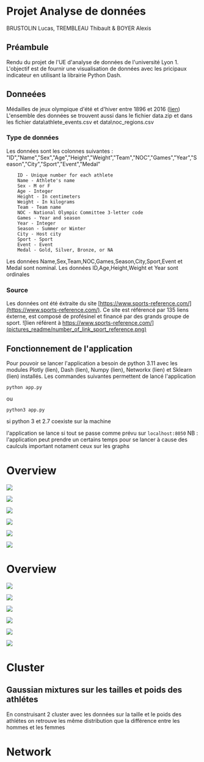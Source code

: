 # Projet Analyse de données
BRUSTOLIN Lucas, TREMBLEAU Thibault & BOYER Alexis

## Préambule
Rendu du projet de l'UE d'analyse de données de l'université Lyon 1. L'objectif est de fournir une visualisation de données avec les pricipaux indicateur en utilisant la librairie Python Dash.

## Donneées
Médailles de jeux olympique d'été et d'hiver entre 1896 et 2016 ([lien](https://www.kaggle.com/datasets/heesoo37/120-years-of-olympic-history-athletes-and-results/data))
L'ensemble des données se trouvent aussi dans le fichier data.zip et dans les fichier data\athlete_events.csv et data\noc_regions.csv

### Type de données
Les données sont les colonnes suivantes : "ID","Name","Sex","Age","Height","Weight","Team","NOC","Games","Year","Season","City","Sport","Event","Medal"
```
    ID - Unique number for each athlete
    Name - Athlete's name
    Sex - M or F
    Age - Integer
    Height - In centimeters
    Weight - In kilograms
    Team - Team name
    NOC - National Olympic Committee 3-letter code
    Games - Year and season
    Year - Integer
    Season - Summer or Winter
    City - Host city
    Sport - Sport
    Event - Event
    Medal - Gold, Silver, Bronze, or NA
```

Les données Name,Sex,Team,NOC,Games,Season,City,Sport,Event et Medal sont nominal.
Les données ID,Age,Height,Weight et Year sont ordinales

### Source
Les données ont été éxtraite du site [https://www.sports-reference.com/](https://www.sports-reference.com/).
Ce site est référencé par 135 liens éxterne, est composé de profésinel et financé par des grands groupe de sport.
![lien référent à https://www.sports-reference.com/](pictures_readme/number_of_link_sport_reference.png)

## Fonctionnement de l'application

Pour pouvoir se lancer l'application a besoin de python 3.11 avec les modules Plotly (lien), Dash (lien), Numpy (lien), Networkx (lien) et Sklearn (lien) installés.
Les commandes suivantes permettent de lancé l'application
```
python app.py
```
ou
```
python3 app.py
```
si python 3 et 2.7 coexiste sur la machine

l'application se lance si tout se passe comme prévu sur `localhost:8050`
NB : l'application peut prendre un certains temps pour se lancer à cause des caulculs important notament ceux sur les graphs

# Overview

![](pictures_readme/overview/Medals_by_nations.png)

![](pictures_readme/overview/Mens_medals_by_nation.png)

![](pictures_readme/overview/Womens_medals_by_nation.png)

![](pictures_readme/overview/Number_of_men_and_women_over_time.png)

![](pictures_readme/overview/height_evolution.png)

![](pictures_readme/overview/weight_evolution.png)

# Overview

![](pictures_readme/overview/Medals_by_nations.png)

![](pictures_readme/overview/Mens_medals_by_nation.png)

![](pictures_readme/overview/Womens_medals_by_nation.png)

![](pictures_readme/overview/Number_of_men_and_women_over_time.png)

![](pictures_readme/overview/height_evolution.png)

![](pictures_readme/overview/weight_evolution.png)

# Cluster

## Gaussian mixtures sur les tailles et poids des athlétes 
En construisant 2 cluster avec les données sur la taille et le poids des athlétes on retrouve les même distribution que la différence entre les hommes et les femmes

# Network
